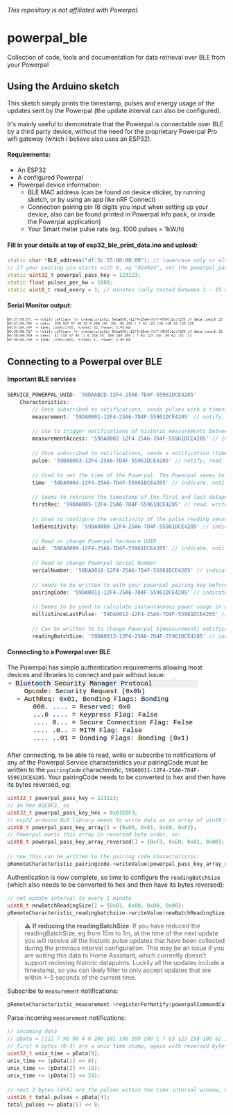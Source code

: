 _This repository is not affiliated with Powerpal._

# powerpal_ble
Collection of code, tools and documentation for data retrieval over BLE from your Powerpal

## Using the Arduino sketch
This sketch simply prints the timestamp, pulses and energy usage of the updates sent by the Powerpal (the update interval can also be configured).

It's mainly useful to demonstrate that the Powerpal is connectable over BLE by a third party device, without the need for the proprietary Powerpal Pro wifi gateway (which I believe also uses an ESP32).

#### Requirements:
- An ESP32
- A configured Powerpal
- Powerpal device information:
  - BLE MAC address (can be found on device sticker, by running sketch, or by using an app like nRF Connect)
  - Connection pairing pin (6 digits you input when setting up your device, also can be found printed in Powerpal info pack, or inside the Powerpal application)
  - Your Smart meter pulse rate (eg. 1000 pulses = 1kW/h)


#### Fill in your details at top of esp32_ble_print_data.ino and upload:
```c++
static char *BLE_address("df:5c:55:00:00:00"); // lowercase only or else will fail to match
// if your pairing pin starts with 0, eg "024024", set the powerpal_pass_key as 24024
static uint32_t powerpal_pass_key = 123123;
static float pulses_per_kw = 1000;
static uint8_t read_every = 1; // minutes (only tested between 1 - 15 minutes)
```

#### Serial Monitor output:
![Serial Monitor Example Output](assets/arduino_serial_monitor_output.png)

## Connecting to a Powerpal over BLE

#### Important BLE services
```js
SERVICE_POWERPAL_UUID: '59DAABCD-12F4-25A6-7D4F-55961DCE4205'
    Characteristics:
        // Once subscribed to notifications, sends pulses with a timestamp every ${readingBatchSize}
        measurement: '59DA0001-12F4-25A6-7D4F-55961DCE4205' // notify, read, write

        // Use to trigger notifications of historic measurements between 2 dates
        measurementAccess: '59DA0002-12F4-25A6-7D4F-55961DCE4205' // indicate, write

        // Once subscribed to notifications, sends a notification (timestamp)for every pulse. This seems to be used by the application to display instantaneous power usage. This will likely chew through battery
        pulse: '59DA0003-12F4-25A6-7D4F-55961DCE4205' // notify, read

        // Used to set the time of the Powerpal. The Powerpal seems to have a pretty good RTC and you will likely not have to set this after the powerpal has been configured in it's app
        time: '59DA0004-12F4-25A6-7D4F-55961DCE4205' // indicate, notify, read, write

        // Seems to retrieve the timestamp of the first and last datapoints stored in the Powerpal
        firstRec: '59DA0005-12F4-25A6-7D4F-55961DCE4205' // read, write

        // Used to configure the sensitivity of the pulse reading sensor (Can also be done within the app)
        ledSensitivity: '59DA0008-12F4-25A6-7D4F-55961DCE4205' // indicate, notify, read, write

        // Read or change Powerpal hardware UUID
        uuid: '59DA0009-12F4-25A6-7D4F-55961DCE4205' // indicate, notify, read, write

        // Read or change Powerpal Serial Number
        serialNumber: '59DA0010-12F4-25A6-7D4F-55961DCE4205' // indicate, notify, read, write

        // needs to be written to with your powerpal pairing key before other services are accessible
        pairingCode: '59DA0011-12F4-25A6-7D4F-55961DCE4205' // indicate, notify, read, write

        // Seems to be used to calculate instantaneous power usage in app
        millisSinceLastPulse: '59DA0012-12F4-25A6-7D4F-55961DCE4205' // read

        // Can be written to to change Powerpal ${measurement} notification interval
        readingBatchSize: '59DA0013-12F4-25A6-7D4F-55961DCE4205' // indicate, notify, read, write
```
#### Connecting to a Powerpal over BLE

The Powerpal has simple authentication requirements allowing most devices and libraries to connect and pair without issue:
![Powerpal sent authreq](assets/powerpal_authreq.png)

After connecting, to be able to read, write or subscribe to notifications of any of the Powerpal Service characteristics your pairingCode must be written to the `pairingCode` characteristic, `59DA0011-12F4-25A6-7D4F-55961DCE4205`.
Your pairingCode needs to be converted to hex and then have its bytes reversed, eg:
```c++
uint32_t powerpal_pass_key = 123123;
// in hex 01E0F3, so
uint32_t powerpal_pass_key_hex = 0x01E0F3;
// esp32 arduino BLE library needs to write data as an array of uint8_t's, so
uint8_t powerpal_pass_key_array[] = {0x00, 0x01, 0xE0, 0xF3};
// Powerpal wants this array in reversed byte order, so:
uint8_t powerpal_pass_key_array_reversed[] = {0xF3, 0xE0, 0x01, 0x00};

// now this can be written to the pairing code characteristic:
pRemoteCharacteristic_pairingcode->writeValue(powerpal_pass_key_array_reversed, sizeof(powerpal_pass_key_array_reversed), false);
```

Authentication is now complete, so time to configure the `readingBatchSize` (which also needs to be converted to hex and then have its bytes reversed):
```c++
// set update interval to every 1 minute
uint8_t newBatchReadingSize[] = {0x01, 0x00, 0x00, 0x00};
pRemoteCharacteristic_readingbatchsize->writeValue(newBatchReadingSize, sizeof(newBatchReadingSize), false);
```
> :warning: **If reducing the readingBatchSize**: If you have reduced the readingBatchSize, eg from 15m to 1m, at the time of the next update you will receive all the historic pulse updates that have been collected during the previous interval configuration. This may be an issue if you are writing this data to Home Assistant, which currently doesn't support recieving historic datapoints. Luckily all the updates include a timestamp, so you can likely filter to only accept updates that are within +-5 seconds of the current time.

Subscribe to `measurement` notifications:
```c++
pRemoteCharacteristic_measurement->registerForNotify(powerpalCommandCallback);
```

Parse incoming `measurement` notifications:
```c++
// incoming data
// pData = [112 7 98 98 4 0 208 101 196 189 209 1 7 63 123 158 108 62 160 115]
// first 4 bytes (0-3) are a unix time stamp, again with reversed byte order
uint32_t unix_time = pData[0];
unix_time += (pData[1] << 8);
unix_time += (pData[2] << 16);
unix_time += (pData[3] << 24);

// next 2 bytes (4+5) are the pulses within the time interval window, with reversed byte order
uint16_t total_pulses = pData[4];
total_pulses += pData[5] << 8;

```